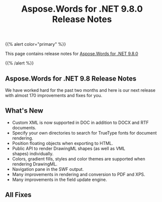 ﻿---
title: Aspose.Words for .NET 9.8.0 Release Notes
articleTitle: Aspose.Words for .NET 9.8.0 Release Notes
linktitle: Aspose.Words for .NET 9.8.0 Release Notes
description: "Aspose.Words for .NET 9.8.0 Release Notes – learn about the latest updates and fixes."
type: docs
weight: 90
url: /net/aspose-words-for-net-9-8-0-release-notes/
---

{{% alert color="primary" %}}

This page contains release notes for [Aspose.Words for .NET 9.8.0](https://downloads.aspose.com/words/net/new-releases/aspose.words-for-.net-9.8.0/)

{{% /alert %}}

## Aspose.Words for .NET 9.8 Release Notes

We have worked hard for the past two months and here is our next release with almost 170 improvements and fixes for you.

## What's New

- Custom XML is now supported in DOC in addition to DOCX and RTF documents.
- Specify your own directories to search for TrueType fonts for document rendering.
- Position floating objects when exporting to HTML.
- Public API to render DrawingML shapes (as well as VML shapes) individually.
- Colors, gradient fills, styles and color themes are supported when rendering DrawingML.
- Navigation pane in the SWF output.
- Many improvements in rendering and conversion to PDF and XPS.
- Many improvements in the field update engine.
## All Fixes
